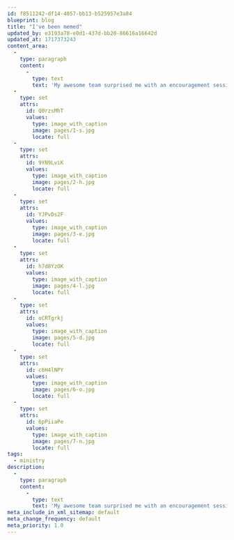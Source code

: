 ```yaml
---
id: f8511242-df14-4057-bb13-b525957e3a84
blueprint: blog
title: "I've been memed"
updated_by: e3193a78-e0d1-437d-bb20-86616a16642d
updated_at: 1717373243
content_area:
  -
    type: paragraph
    content:
      -
        type: text
        text: 'My awesome team surprised me with an encouragement session and in the midst of people saying why they like me as their director, they presented me with this.'
  -
    type: set
    attrs:
      id: Q0rzsMhT
      values:
        type: image_with_caption
        image: pages/1-s.jpg
        locate: full
  -
    type: set
    attrs:
      id: 9YN9LviK
      values:
        type: image_with_caption
        image: pages/2-h.jpg
        locate: full
  -
    type: set
    attrs:
      id: YJPvDs2F
      values:
        type: image_with_caption
        image: pages/3-e.jpg
        locate: full
  -
    type: set
    attrs:
      id: h7d8YzOK
      values:
        type: image_with_caption
        image: pages/4-l.jpg
        locate: full
  -
    type: set
    attrs:
      id: oCRTgrkj
      values:
        type: image_with_caption
        image: pages/5-d.jpg
        locate: full
  -
    type: set
    attrs:
      id: c6H4lNPY
      values:
        type: image_with_caption
        image: pages/6-o.jpg
        locate: full
  -
    type: set
    attrs:
      id: 6pPiiaPe
      values:
        type: image_with_caption
        image: pages/7-n.jpg
        locate: full
tags:
  - ministry
description:
  -
    type: paragraph
    content:
      -
        type: text
        text: 'My awesome team surprised me with an encouragement session and in the midst of people saying why they like me as their director, they presented me with a slideshow.'
meta_include_in_xml_sitemap: default
meta_change_frequency: default
meta_priority: 1.0
---
```

